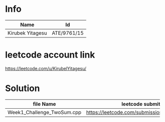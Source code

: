 # Info

| Name | Id|
|----|----|
|Kirubek Yitagesu|ATE/9761/15|
# leetcode account link
https://leetcode.com/u/KirubelYitagesu/ 
# Solution 

| file Name | leetcode submittion link|
|-----|--------|
| Week1_Challenge_TwoSum.cpp | https://leetcode.com/submissions/detail/1574340561/|
